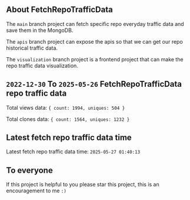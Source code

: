 ## About FetchRepoTrafficData

The `main` branch project can fetch specific repo everyday traffic data and save them in the MongoDB.

The `apis` branch project can expose the apis so that we can get our repo historical traffic data.

The `visualization` branch project is a frontend project that can make the repo traffic data visualization.

## `2022-12-30` To `2025-05-26` FetchRepoTrafficData repo traffic data

Total views data: `{ count: 1994, uniques: 504 }`

Total clones data: `{ count: 1564, uniques: 1232 }`

## Latest fetch repo traffic data time

Latest fetch repo traffic data time: `2025-05-27 01:40:13`

## To everyone

If this project is helpful to you please star this project, this is an encouragement to me `:)`



